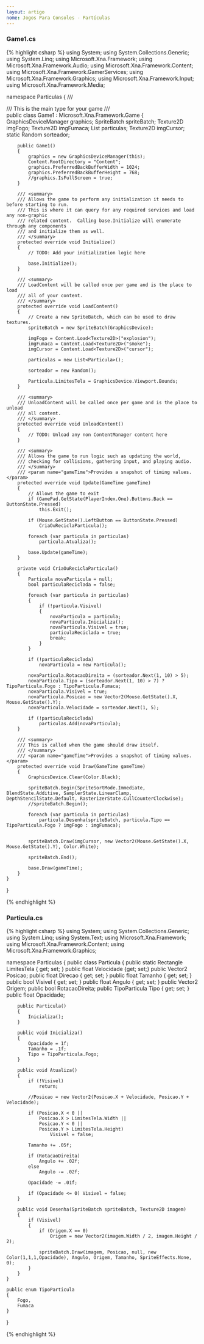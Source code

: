 ```yaml
---
layout: artigo
nome: Jogos Para Consoles - Partículas
---
```


### Game1.cs
{% highlight csharp %}
using System;
using System.Collections.Generic;
using System.Linq;
using Microsoft.Xna.Framework;
using Microsoft.Xna.Framework.Audio;
using Microsoft.Xna.Framework.Content;
using Microsoft.Xna.Framework.GamerServices;
using Microsoft.Xna.Framework.Graphics;
using Microsoft.Xna.Framework.Input;
using Microsoft.Xna.Framework.Media;

namespace Particulas
{
    /// <summary>
    /// This is the main type for your game
    /// </summary>
    public class Game1 : Microsoft.Xna.Framework.Game
    {
        GraphicsDeviceManager graphics;
        SpriteBatch spriteBatch;
        Texture2D imgFogo;
        Texture2D imgFumaca;
        List<Particula> particulas;
        Texture2D imgCursor;
        static Random sorteador;

        public Game1()
        {
            graphics = new GraphicsDeviceManager(this);
            Content.RootDirectory = "Content";
            graphics.PreferredBackBufferWidth = 1024;
            graphics.PreferredBackBufferHeight = 768;
            //graphics.IsFullScreen = true;
        }

        /// <summary>
        /// Allows the game to perform any initialization it needs to before starting to run.
        /// This is where it can query for any required services and load any non-graphic
        /// related content.  Calling base.Initialize will enumerate through any components
        /// and initialize them as well.
        /// </summary>
        protected override void Initialize()
        {
            // TODO: Add your initialization logic here

            base.Initialize();
        }

        /// <summary>
        /// LoadContent will be called once per game and is the place to load
        /// all of your content.
        /// </summary>
        protected override void LoadContent()
        {
            // Create a new SpriteBatch, which can be used to draw textures.
            spriteBatch = new SpriteBatch(GraphicsDevice);

            imgFogo = Content.Load<Texture2D>("explosion");
            imgFumaca = Content.Load<Texture2D>("smoke");
            imgCursor = Content.Load<Texture2D>("cursor");

            particulas = new List<Particula>();

            sorteador = new Random();

            Particula.LimitesTela = GraphicsDevice.Viewport.Bounds;
        }

        /// <summary>
        /// UnloadContent will be called once per game and is the place to unload
        /// all content.
        /// </summary>
        protected override void UnloadContent()
        {
            // TODO: Unload any non ContentManager content here
        }

        /// <summary>
        /// Allows the game to run logic such as updating the world,
        /// checking for collisions, gathering input, and playing audio.
        /// </summary>
        /// <param name="gameTime">Provides a snapshot of timing values.</param>
        protected override void Update(GameTime gameTime)
        {
            // Allows the game to exit
            if (GamePad.GetState(PlayerIndex.One).Buttons.Back == ButtonState.Pressed)
                this.Exit();

            if (Mouse.GetState().LeftButton == ButtonState.Pressed)
                CriaOuReciclaParticula();

            foreach (var particula in particulas)
                particula.Atualiza();

            base.Update(gameTime);
        }

        private void CriaOuReciclaParticula()
        {
            Particula novaParticula = null;
            bool particulaReciclada = false;

            foreach (var particula in particulas)
            {
                if (!particula.Visivel)
                {
                    novaParticula = particula;
                    novaParticula.Inicializa();
                    novaParticula.Visivel = true;
                    particulaReciclada = true;
                    break;
                }
            }

            if (!particulaReciclada)
                novaParticula = new Particula();

            novaParticula.RotacaoDireita = (sorteador.Next(1, 10) > 5);
            novaParticula.Tipo = (sorteador.Next(1, 10) > 7) ? TipoParticula.Fogo : TipoParticula.Fumaca;
            novaParticula.Visivel = true;
            novaParticula.Posicao = new Vector2(Mouse.GetState().X, Mouse.GetState().Y);
            novaParticula.Velocidade = sorteador.Next(1, 5);

            if (!particulaReciclada)
                particulas.Add(novaParticula);
        }

        /// <summary>
        /// This is called when the game should draw itself.
        /// </summary>
        /// <param name="gameTime">Provides a snapshot of timing values.</param>
        protected override void Draw(GameTime gameTime)
        {
            GraphicsDevice.Clear(Color.Black);

            spriteBatch.Begin(SpriteSortMode.Immediate, BlendState.Additive, SamplerState.LinearClamp, DepthStencilState.Default, RasterizerState.CullCounterClockwise);
            //spriteBatch.Begin();

            foreach (var particula in particulas)
                particula.Desenha(spriteBatch, particula.Tipo == TipoParticula.Fogo ? imgFogo : imgFumaca);


            spriteBatch.Draw(imgCursor, new Vector2(Mouse.GetState().X, Mouse.GetState().Y), Color.White);

            spriteBatch.End();

            base.Draw(gameTime);
        }
    }
}

{% endhighlight %}

### Particula.cs
{% highlight csharp %}
using System;
using System.Collections.Generic;
using System.Linq;
using System.Text;
using Microsoft.Xna.Framework;
using Microsoft.Xna.Framework.Content;
using Microsoft.Xna.Framework.Graphics;

namespace Particulas
{
    public class Particula
    {
        public static Rectangle LimitesTela { get; set; }
        public float Velocidade {get; set;}
        public Vector2 Posicao;
        public float Direcao { get; set; }
        public float Tamanho { get; set; }
        public bool Visivel { get; set; }
        public float Angulo { get; set; }
        public Vector2 Origem;
        public bool RotacaoDireita;
        public TipoParticula Tipo { get; set; }
        public float Opacidade;

        public Particula()
        {
            Inicializa();
        }

        public void Inicializa()
        {
            Opacidade = 1f;
            Tamanho = .1f;
            Tipo = TipoParticula.Fogo;
        }

        public void Atualiza()
        {
            if (!Visivel)
                return;

            //Posicao = new Vector2(Posicao.X + Velocidade, Posicao.Y + Velocidade);

            if (Posicao.X < 0 || 
                Posicao.X > LimitesTela.Width ||
                Posicao.Y < 0 ||
                Posicao.Y > LimitesTela.Height)
                    Visivel = false;

            Tamanho += .05f;

            if (RotacaoDireita)
                Angulo += .02f;
            else
                Angulo -= .02f;

            Opacidade -= .01f;

            if (Opacidade <= 0) Visivel = false;
        }

        public void Desenha(SpriteBatch spriteBatch, Texture2D imagem)
        {
            if (Visivel)
            {
                if (Origem.X == 0)
                    Origem = new Vector2(imagem.Width / 2, imagem.Height / 2);

                spriteBatch.Draw(imagem, Posicao, null, new Color(1,1,1,Opacidade), Angulo, Origem, Tamanho, SpriteEffects.None, 0);
            }
        }
    }

    public enum TipoParticula
    {
        Fogo,
        Fumaca
    }
}

{% endhighlight %}
